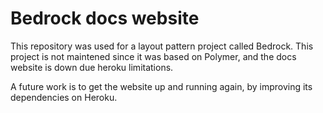 # Bedrock docs website

This repository was used for a layout pattern project called Bedrock. 
This project is not maintened since it was based on Polymer, and the docs website is down due heroku limitations.

A future work is to get the website up and running again, by improving its dependencies on Heroku.
